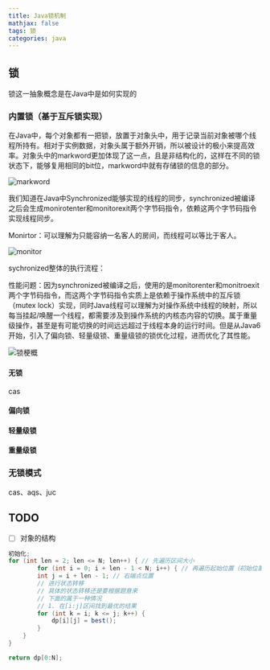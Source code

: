 ```yaml
---
title: Java锁机制
mathjax: false
tags: 锁
categories: java
---
```


## 锁

锁这一抽象概念是在Java中是如何实现的

### 内置锁（基于互斥锁实现）

在Java中，每个对象都有一把锁，放置于对象头中，用于记录当前对象被哪个线程所持有。相对于实例数据，对象头属于额外开销，所以被设计的极小来提高效率。对象头中的markword更加体现了这一点，且是非结构化的，这样在不同的锁状态下，能够复用相同的bit位，markword中就有存储锁的信息的部分。

![markword](https://cdn.jsdelivr.net/gh/Winniekun/cloudImg@master/uPic/image-20210525175926275.png)



我们知道在Java中Synchronized能够实现的线程的同步，synchronized被编译之后会生成monirotenter和monitorexit两个字节码指令，依赖这两个字节码指令实现线程同步。

Monirtor：可以理解为只能容纳一名客人的房间，而线程可以等比于客人。

![monitor](https://cdn.jsdelivr.net/gh/Winniekun/cloudImg@master/uPic/image-20210525181050205.png)

sychronized整体的执行流程：

性能问题：因为synchronized被编译之后，使用的是monitorenter和monitroexit两个字节码指令，而这两个字节码指令实质上是依赖于操作系统中的互斥锁（mutex lock）实现，同时Java线程可以理解为对操作系统中线程的映射，所以每当挂起/唤醒一个线程，都需要涉及到操作系统的内核态内容的切换。属于重量级操作，甚至是有可能切换的时间远远超过于线程本身的运行时间。但是从Java6开始，引入了偏向锁、轻量级锁、重量级锁的锁优化过程，进而优化了其性能。

![锁梗概](https://cdn.jsdelivr.net/gh/Winniekun/cloudImg@master/uPic/image-20210525181927956.png)

#### 无锁

cas

#### 偏向锁



#### 轻量级锁

#### 重量级锁

### 无锁模式

cas、aqs、juc



## TODO

* [ ] 对象的结构

   

```java
初始化;
for (int len = 2; len <= N; len++) { // 先遍历区间大小
		for (int i = 0; i + len - 1 < N; i++) { // 再遍历起始位置（初始位置）
      	int j = i + len - 1; // 右端点位置
      	// 进行状态转移
        // 具体的状态转移还是要根据题意来
        // 下面的属于一种情况
        // 1. 在[i:j]区间找到最优的结果
        for (int k = i; k <= j; k++) {
          	dp[i][j] = best();
        }
    }
}

return dp[0:N];
```

